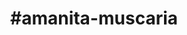 ---
title: "#amanita-muscaria"
hashtag: "amanita-muscaria"
tags:
  - Cultivated
  - Agaric
  - Psychedelic Mushroom
---